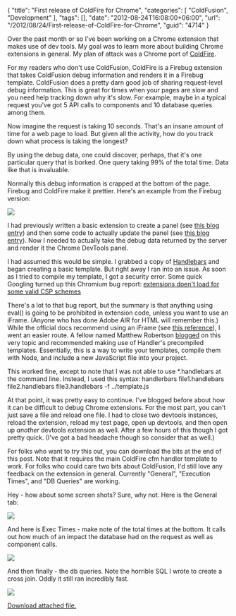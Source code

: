 {
	"title": "First release of ColdFire for Chrome",
	"categories": [
		"ColdFusion",
		"Development"
	],
	"tags": [],
	"date": "2012-08-24T16:08:00+06:00",
	"url": "/2012/08/24/First-release-of-ColdFire-for-Chrome",
	"guid": "4714"
}

Over the past month or so I've been working on a Chrome extension that makes use of dev tools. My goal was to learn more about building Chrome extensions in general. My plan of attack was a Chrome port of <a href="http://coldfire.riaforge.org">ColdFire</a>.
<!--more-->
For my readers who don't use ColdFusion, ColdFire is a Firebug extension that takes ColdFusion debug information and renders it in a Firebug template. ColdFusion does a pretty darn good job of sharing request-level debug information. This is great for times when your pages are slow and you need help tracking down why it's slow. For example, maybe in a typical request you've got 5 API calls to components and 10 database queries among them. 

Now imagine the request is taking 10 seconds. That's an insane amount of time for a web page to load. But given all the activity, how do you track down what process is taking the longest?

By using the debug data, one could discover, perhaps, that it's one particular query that is borked. One query taking 99% of the total time. Data like that is invaluable. 

Normally this debug information is crapped at the bottom of the page. Firebug and ColdFire make it prettier. Here's an example from the Firebug version:

<img src="http://static.raymondcamden.com/images/ScreenClip111.png" />

I had previously written a basic extension to create a panel (see <a href="http://www.raymondcamden.com/index.cfm/2012/7/15/How-to-add-a-panel-to-Chrome-Dev-Tools">this blog entry</a>) and then some code to actually update the panel (see <a href="http://www.raymondcamden.com/index.cfm/2012/8/3/How-to-update-the-DOM-in-a-Chrome-Extension-Panel">this blog entry</a>). Now I needed to actually take the debug data returned by the server and render it the Chrome DevTools panel.

I had assumed this would be simple. I grabbed a copy of <a href="http://handlebarsjs.com/">Handlebars</a> and began creating a basic template. But right away I ran into an issue. As soon as I tried to compile my template, I got a security error. Some quick Googling turned up this Chromium bug report: <a href="http://code.google.com/p/chromium/issues/detail?id=107538">extensions doen't load for some valid CSP schemes</a>

There's a lot to that bug report, but the summary is that anything using eval() is going to be prohibited in extension code, unless you want to use an iFrame. (Anyone who has done Adobe AIR for HTML will remember this.) While the official docs recommend using an iFrame (see <a href="http://developer.chrome.com/trunk/extensions/sandboxingEval.html">this reference</a>), I went an easier route. A fellow named Matthew Robertson <a href="http://matthewrobertson.org/blog/2012/07/10/javascript-templates-and-chromes-content-security-policy/">blogged</a> on this very topic and recommended making use of Handler's precompiled templates. Essentially, this is a way to write your templates, compile them with Node, and include a new JavaScript file into your project. 

This worked fine, except to note that I was not able to use *.handlebars at the command line. Instead, I used this syntax: handlerbars file1.handlebars file2.handlebars file3.handlebars -f ../template.js

At that point, it was pretty easy to continue. I've blogged before about how it can be difficult to debug Chrome extensions. For the most part, you can't just save a file and reload one file. I had to close two devtools instances, reload the extension, reload my test page, open up devtools, and then open up <i>another</i> devtools extension as well. After a few hours of this though I got pretty quick. (I've got a bad headache though so consider that as well.)

For folks who want to try this out, you can download the bits at the end of this post. Note that it requires the main ColdFire cfm handler template to work. For folks who could care two bits about ColdFusion, I'd still love any feedback on the extension in general. Currently "General", "Execution Times", and "DB Queries" are working. 

Hey - how about some screen shots? Sure, why not. Here is the General tab:

<img src="http://static.raymondcamden.com/images/ScreenClip112.png" />

And here is Exec Times - make note of the total times at the bottom. It calls out how much of an impact the database had on the request as well as component calls. 

<img src="http://static.raymondcamden.com/images/ScreenClip113.png" />

And then finally - the db queries. Note the horrible SQL I wrote to create a cross join. Oddly it still ran incredibly fast.

<img src="http://static.raymondcamden.com/images/ScreenClip114.png" /><p><a href='enclosures/C%3A%5Chosts%5C2012%2Eraymondcamden%2Ecom%5Cenclosures%2Fcoldfire%2Ezip'>Download attached file.</a></p>